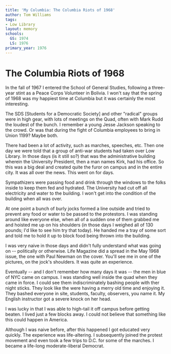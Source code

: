 ```yaml
---
title: 'My Columbia: The Columbia Riots of 1968'
author: Tom Williams
tags:
- Low Library
layout: memory
schools:
  GS: 1974
  LS: 1976
primary_year: 1976
---
```

# The Columbia Riots of 1968

In the fall of 1967 I entered the School of General Studies, following a three-year stint as a Peace Corps Volunteer in Bolivia.  I won't say that the spring of 1968 was my happiest time at Columbia but it was certainly the most interesting.

The SDS [Students for a Democratic Society] and other "radical" groups were in high gear, with lots of meetings on the Quad, often with Mark Rudd the loudest of the bunch. I remember a young Jesse Jackson speaking to the crowd.  Or was that during the fight of Columbia employees to bring in Union 1199?  Maybe both.

There had been a lot of activity, such as marches, speeches, etc.  Then one day we were told that a group of anti-war students had taken over Low Library. In those days (is it still so?) that was the administrative building wherein the University President, then a man names Kirk, had his office.  So this was a big deal and created quite the furor on campus and in the entire city.  It was all over the news.  This went on for days.

Sympathizers were passing food and drink through the windows to the folks inside to keep them fed and hydrated.  The University had cut off all electricity and water to the building. I won't get into the condition of the building when all was over.

At one point a bunch of burly jocks formed a line outside and tried to prevent any food or water to be passed to the protestors.  I was standing around like everyone else, when all of a sudden one of them grabbed me and hoisted me up on his shoulders (in those days I weighed all of 130 pounds; I'd like to see him try that today).  He handed me a tray of some sort and told me to hold it up to block food being thrown into the building.

I was very naive in those days and didn't fully understand what was going on -- politically or otherwise.  Life Magazine did a spread in the May 1968 issue, the one with Paul Newman on the cover.  You'll see me in one of the pictures, on the jock's shoulders.  It was quite an experience.

Eventually -- and I don't remember how many days it was -- the men in blue of NYC came on campus.  I was standing well inside the quad when they came in force.  I could see them indiscriminately bashing people with ther night sticks.  They look like the were having a merry old time and enjoying it.  They  bashed everyone in site, students, faculty, observers, you name it.  My English instructor got a severe knock on her head.

I was lucky in that I was able to high-tail it off campus before getting beaten.  I lived just a few blocks away.  I could not believe that something like this could happen in America.

Although I was naive before, after this happened I got educated very quickly.  The experience was life-altering.  I subsequently joined the protest movement and even took a few trips to D.C. for some of the marches.  I became a life-long moderate-liberal Democrat.
